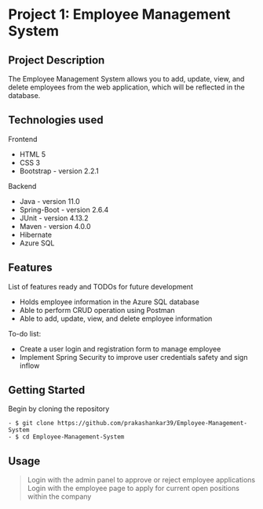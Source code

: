 # Project 1: Employee Management System

## Project Description
The Employee Management System allows you to add, update, view, and delete employees from the web application, which will be reflected in the database.

## Technologies used
  Frontend
   - HTML 5
   - CSS 3
   - Bootstrap - version 2.2.1
  
   Backend
   - Java - version 11.0
   - Spring-Boot - version 2.6.4
   - JUnit - version 4.13.2
   - Maven - version 4.0.0
   - Hibernate
   - Azure SQL

## Features
List of features ready and TODOs for future development
- Holds employee information in the Azure SQL database
- Able to perform CRUD operation using Postman
- Able to add, update, view, and delete employee information

To-do list:
- Create a user login and registration form to manage employee
- Implement Spring Security to improve user credentials safety and sign inflow

## Getting Started
Begin by cloning the repository
```
- $ git clone https://github.com/prakashankar39/Employee-Management-System
- $ cd Employee-Management-System
```
## Usage
> Login with the admin panel to approve or reject employee applications
> Login with the employee page to apply for current open positions within the company
